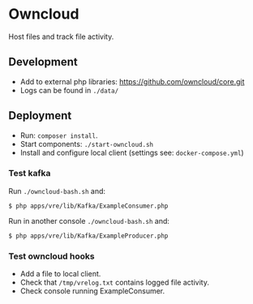 # Owncloud

Host files and track file activity.

## Development
- Add to external php libraries: https://github.com/owncloud/core.git
- Logs can be found in `./data/`

## Deployment
- Run: `composer install`.
- Start components: `./start-owncloud.sh`
- Install and configure local client (settings see: `docker-compose.yml`)

### Test kafka
Run `./owncloud-bash.sh` and:
```
$ php apps/vre/lib/Kafka/ExampleConsumer.php
```
Run in another console `./owncloud-bash.sh` and:
```
$ php apps/vre/lib/Kafka/ExampleProducer.php
```

### Test owncloud hooks
- Add a file to local client.
- Check that `/tmp/vrelog.txt` contains logged file activity.
- Check console running ExampleConsumer.
